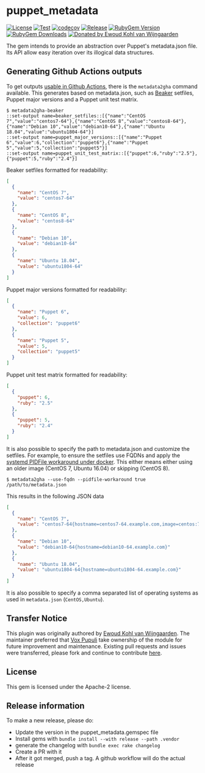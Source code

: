 # puppet_metadata

[![License](https://img.shields.io/github/license/voxpupuli/puppet_metadata.svg)](https://github.com/voxpupuli/puppet_metadata/blob/master/LICENSE)
[![Test](https://github.com/voxpupuli/puppet_metadata/actions/workflows/test.yml/badge.svg)](https://github.com/voxpupuli/puppet_metadata/actions/workflows/test.yml)
[![codecov](https://codecov.io/gh/voxpupuli/puppet_metadata/branch/master/graph/badge.svg?token=Mypkl78hvK)](https://codecov.io/gh/voxpupuli/puppet_metadata)
[![Release](https://github.com/voxpupuli/puppet_metadata/actions/workflows/release.yml/badge.svg)](https://github.com/voxpupuli/puppet_metadata/actions/workflows/release.yml)
[![RubyGem Version](https://img.shields.io/gem/v/puppet_metadata.svg)](https://rubygems.org/gems/puppet_metadata)
[![RubyGem Downloads](https://img.shields.io/gem/dt/puppet_metadata.svg)](https://rubygems.org/gems/puppet_metadata)
[![Donated by Ewoud Kohl van Wijngaarden](https://img.shields.io/badge/donated%20by-Ewoud%20Kohl%20van%20Wijngaarden-fb7047.svg)](#copyright)

The gem intends to provide an abstraction over Puppet's metadata.json file. Its API allow easy iteration over its illogical data structures.

## Generating Github Actions outputs

To get outputs [usable in Github Actions](https://docs.github.com/en/free-pro-team@latest/actions/reference/workflow-commands-for-github-actions), there is the `metadata2gha` command available. This generates based on metadata.json, such as [Beaker](https://github.com/voxpupuli/beaker) setfiles, Puppet major versions and a Puppet unit test matrix.

```console
$ metadata2gha-beaker
::set-output name=beaker_setfiles::[{"name":"CentOS 7","value":"centos7-64"},{"name":"CentOS 8","value":"centos8-64"},{"name":"Debian 10","value":"debian10-64"},{"name":"Ubuntu 18.04","value":"ubuntu1804-64"}]
::set-output name=puppet_major_versions::[{"name":"Puppet 6","value":6,"collection":"puppet6"},{"name":"Puppet 5","value":5,"collection":"puppet5"}]
::set-output name=puppet_unit_test_matrix::[{"puppet":6,"ruby":"2.5"},{"puppet":5,"ruby":"2.4"}]
```

Beaker setfiles formatted for readability:
```json
[
  {
    "name": "CentOS 7",
    "value": "centos7-64"
  },
  {
    "name": "CentOS 8",
    "value": "centos8-64"
  },
  {
    "name": "Debian 10",
    "value": "debian10-64"
  },
  {
    "name": "Ubuntu 18.04",
    "value": "ubuntu1804-64"
  }
]
```

Puppet major versions formatted for readability:
```json
[
  {
    "name": "Puppet 6",
    "value": 6,
    "collection": "puppet6"
  },
  {
    "name": "Puppet 5",
    "value": 5,
    "collection": "puppet5"
  }
]
```

Puppet unit test matrix formatted for readability:
```json
[
  {
    "puppet": 6,
    "ruby": "2.5"
  },
  {
    "puppet": 5,
    "ruby": "2.4"
  }
]
```

It is also possible to specify the path to metadata.json and customize the setfiles. For example, to ensure the setfiles use FQDNs and apply the [systemd PIDFile workaround under docker](https://github.com/docker/for-linux/issues/835). This either means either using an older image (CentOS 7, Ubuntu 16.04) or skipping (CentOS 8).

```console
$ metadata2gha --use-fqdn --pidfile-workaround true /path/to/metadata.json
```

This results in the following JSON data
```json
[
  {
    "name": "CentOS 7",
    "value": "centos7-64{hostname=centos7-64.example.com,image=centos:7.6.1810}"
  },
  {
    "name": "Debian 10",
    "value": "debian10-64{hostname=debian10-64.example.com}"
  },
  {
    "name": "Ubuntu 18.04",
    "value": "ubuntu1804-64{hostname=ubuntu1804-64.example.com}"
  }
]
```

It is also possible to specify a comma separated list of operating systems as used in `metadata.json` (`CentOS,Ubuntu`).

## Transfer Notice

This plugin was originally authored by [Ewoud Kohl van Wijngaarden](https://github.com/ekohl).
The maintainer preferred that [Vox Pupuli](https://voxpupuli.org/) take ownership of the module for future improvement and maintenance.
Existing pull requests and issues were transferred, please fork and continue to contribute [here](https://github.com/voxpupuli/puppet_metadata).

## License

This gem is licensed under the Apache-2 license.

## Release information

To make a new release, please do:
* Update the version in the puppet_metadata.gemspec file
* Install gems with `bundle install --with release --path .vendor`
* generate the changelog with `bundle exec rake changelog`
* Create a PR with it
* After it got merged, push a tag. A github workflow will do the actual release
